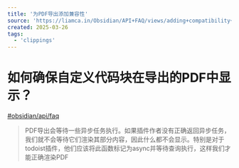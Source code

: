 ```yaml
---
title: '为PDF导出添加兼容性'
source: 'https://liamca.in/Obsidian/API+FAQ/views/adding+compatibility+with+Save+As+PDF'
created: 2025-03-26
tags:
  - 'clippings'
---
```


# 如何确保自定义代码块在导出的PDF中显示？

[#obsidian/api/faq](https://liamca.in/Obsidian/API+FAQ/views/#obsidian/api/faq)

> PDF导出会等待一些异步任务执行。如果插件作者没有正确返回异步任务，我们就不会等待它们渲染其部分内容，因此什么都不会显示。特别是对于todoist插件，他们应该将此函数标记为async并等待查询执行，这样我们才能正确渲染PDF
